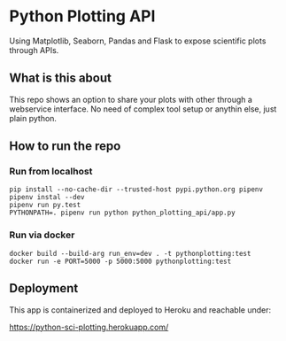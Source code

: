 # Python Plotting API

Using Matplotlib, Seaborn, Pandas and Flask to expose scientific plots through APIs. 

## What is this about

This repo shows an option to share your plots with other through a webservice interface.
No need of complex tool setup or anythin else, just plain python.

## How to run the repo

### Run from localhost
```
pip install --no-cache-dir --trusted-host pypi.python.org pipenv
pipenv instal --dev
pipenv run py.test
PYTHONPATH=. pipenv run python python_plotting_api/app.py
``` 

### Run via docker

```
docker build --build-arg run_env=dev . -t pythonplotting:test
docker run -e PORT=5000 -p 5000:5000 pythonplotting:test
```


## Deployment

This app is containerized and deployed to Heroku and reachable under:

https://python-sci-plotting.herokuapp.com/
